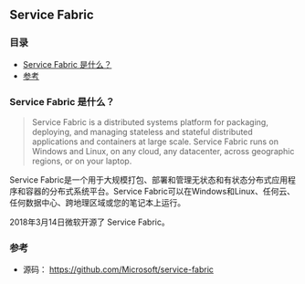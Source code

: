 ## Service Fabric


### 目录
* [Service Fabric 是什么？](#Service-Fabric-是什么？)
* [参考](#参考)

### Service Fabric 是什么？
> Service Fabric is a distributed systems platform for packaging, deploying, and managing stateless and stateful distributed applications and containers at large scale. Service Fabric runs on Windows and Linux, on any cloud, any datacenter, across geographic regions, or on your laptop.

Service Fabric是一个用于大规模打包、部署和管理无状态和有状态分布式应用程序和容器的分布式系统平台。Service Fabric可以在Windows和Linux、任何云、任何数据中心、跨地理区域或您的笔记本上运行。

2018年3月14日微软开源了 Service Fabric。

### 参考
* 源码： https://github.com/Microsoft/service-fabric



